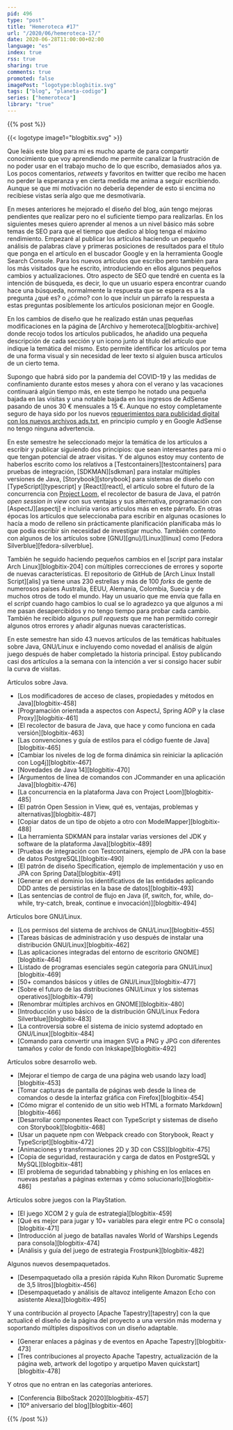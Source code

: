 ```yaml
---
pid: 496
type: "post"
title: "Hemeroteca #17"
url: "/2020/06/hemeroteca-17/"
date: 2020-06-28T11:00:00+02:00
language: "es"
index: true
rss: true
sharing: true
comments: true
promoted: false
imagePost: "logotype:blogbitix.svg"
tags: ["blog", "planeta-codigo"]
series: ["hemeroteca"]
library: "true"
---
```


{{% post %}}

{{< logotype image1="blogbitix.svg" >}}

Que leáis este blog para mi es mucho aparte de para compartir conocimiento que voy aprendiendo me permite canalizar la frustración de no poder usar en el trabajo mucho de lo que escribo, demasiados años ya. Los pocos comentarios, _retweets_ y favoritos en twitter que recibo me hacen no perder la esperanza y en cierta medida me anima a seguir escribiendo. Aunque se que mi motivación no debería depender de esto si encima no recibiese vistas sería algo que me desmotivaría.

En meses anteriores he mejorado el diseño del blog, aún tengo mejoras pendientes que realizar pero no el suficiente tiempo para realizarlas. En los siguientes meses quiero aprender al menos a un nivel básico más sobre temas de SEO para que el tiempo que dedico al blog tenga el máximo rendimiento. Empezaré al publicar los artículos haciendo un pequeño análisis de palabras clave y primeras posiciones de resultados para el título que ponga en el artículo en el buscador Google y en la herramienta Google Search Console. Para los nuevos artículos que escribo pero también para los más visitados que he escrito, introduciendo en ellos algunos pequeños cambios y actualizaciones. Otro aspecto de SEO que tendré en cuenta es la intención de búsqueda, es decir, lo que un usuario espera encontrar cuando hace una búsqueda, normalmente la respuesta que se espera es a la pregunta ¿qué es? o ¿cómo? con lo que incluir un párrafo la respuesta a estas preguntas posiblemente los artículos posicionan mejor en Google.

En los cambios de diseño que he realizado están unas pequeñas modificaciones en la página de [Archivo y hemeroteca][blogbitix-archive] donde recojo todos los artículos publicados, he añadido una pequeña descripción de cada sección y un icono junto al título del artículo que indique la temática del mismo. Esto permite identificar los artículos por tema de una forma visual y sin necesidad de leer texto si alguien busca artículos de un cierto tema.

Supongo que habrá sido por la pandemia del COVID-19 y las medidas de confinamiento durante estos meses y ahora con el verano y las vacaciones continuará algún tiempo más, en este tiempo he notado una pequeña bajada en las visitas y una notable bajada en los ingresos de AdSense pasando de unos 30 € mensuales a 15 €. Aunque no estoy completamente seguro de haya sido por los nuevos [requerimientos para publicidad digital con los nuevos archivos ads.txt](https://iabtechlab.com/ads-txt/), en principio cumplo y en Google AdSense no tengo ninguna advertencia.

En este semestre he seleccionado mejor la temática de los artículos a escribir y publicar siguiendo dos principios: que sean interesantes para mi o que tengan potencial de atraer visitas. Y de algunos estoy muy contento de haberlos escrito como los relativos a [Testcontainers][testcontainers] para pruebas de integración, [SDKMAN][sdkman] para instalar múltiples versiones de Java, [Storybook][storybook] para sistemas de diseño con [TypeScript][typescript] y [React][react], el artículo sobre el futuro de la concurrencia con [Project Loom](http://openjdk.java.net/projects/loom/), el recolector de basura de Java, el patrón _open session in view_ con sus ventajas y sus alternativa, programación con [AspectJ][aspectj] e incluiría varios artículos más en este párrafo. En otras épocas los artículos que seleccionaba para escribir en algunas ocasiones lo hacía a modo de relleno sin prácticamente planificación planificaba más lo que podía escribir sin necesidad de investigar mucho. También contento con algunos de los artículos sobre [GNU][gnu]/[Linux][linux] como [Fedora Silverblue][fedora-silverblue].

También he seguido haciendo pequeños cambios en el [_script_ para instalar Arch Linux][blogbitix-204] con múltiples correcciones de errores y soporte de nuevas características. El repositorio de GitHub de [Arch Linux Install Script][alis] ya tiene unas 230 estrellas y más de 100 _forks_ de gente de numerosos países Australia, EEUU, Alemania, Colombia, Suecia y de muchos otros de todo el mundo. Hay un usuario que me envía que falla en el _script_ cuando hago cambios lo cual se lo agradezco ya que algunos a mi me pasan desapercibidos y no tengo tiempo para probar cada cambio. También he recibido algunos _pull requests_ que me han permitido corregir algunos otros errores y añadir algunas nuevas características.

En este semestre han sido 43 nuevos artículos de las temáticas habituales sobre Java, GNU/Linux e incluyendo como novedad el análisis de algún juego después de haber completado la historia principal. Estoy publicando casi dos artículos a la semana con la intención a ver si consigo hacer subir la curva de visitas.

Artículos sobre Java.

* [Los modificadores de acceso de clases, propiedades y métodos en Java][blogbitix-458]
* [Programación orientada a aspectos con AspectJ, Spring AOP y la clase Proxy][blogbitix-461]
* [El recolector de basura de Java, que hace y como funciona en cada versión][blogbitix-463]
* [Las convenciones y guía de estilos para el código fuente de Java][blogbitix-465]
* [Cambiar los niveles de log de forma dinámica sin reiniciar la aplicación con Log4j][blogbitix-467]
* [Novedades de Java 14][blogbitix-470]
* [Argumentos de línea de comandos con JCommander en una aplicación Java][blogbitix-476]
* [La concurrencia en la plataforma Java con Project Loom][blogbitix-485]
* [El patrón Open Session in View, qué es, ventajas, problemas y alternativas][blogbitix-487]
* [Copiar datos de un tipo de objeto a otro con ModelMapper][blogbitix-488]
* [La herramienta SDKMAN para instalar varias versiones del JDK y software de la plataforma Java][blogbitix-489]
* [Pruebas de integración con Testcontainers, ejemplo de JPA con la base de datos PostgreSQL][blogbitix-490]
* [El patrón de diseño Specification, ejemplo de implementación y uso en JPA con Spring Data][blogbitix-491]
* [Generar en el dominio los identificativos de las entidades aplicando DDD antes de persistirlas en la base de datos][blogbitix-493]
* [Las sentencias de control de flujo en Java (if, switch, for, while, do-while, try-catch, break, continue e invocación)][blogbitix-494]

Artículos bore GNU/Linux.

* [Los permisos del sistema de archivos de GNU/Linux][blogbitix-455]
* [Tareas básicas de administración y uso después de instalar una distribución GNU/Linux][blogbitix-462]
* [Las aplicaciones integradas del entorno de escritorio GNOME][blogbitix-464]
* [Listado de programas esenciales según categoría para GNU/Linux][blogbitix-469]
* [50+ comandos básicos y útiles de GNU/Linux][blogbitix-477]
* [Sobre el futuro de las distribuciones GNU/Linux y los sistemas operativos][blogbitix-479]
* [Renombrar múltiples archivos en GNOME][blogbitix-480]
* [Introducción y uso básico de la distribución GNU/Linux Fedora Silverblue][blogbitix-483]
* [La controversia sobre el sistema de inicio systemd adoptado en GNU/Linux][blogbitix-484]
* [Comando para convertir una imagen SVG a PNG y JPG con diferentes tamaños y color de fondo con Inkskape][blogbitix-492]

Artículos sobre desarrollo web.

* [Mejorar el tiempo de carga de una página web usando lazy load][blogbitix-453]
* [Tomar capturas de pantalla de páginas web desde la línea de comandos o desde la interfaz gráfica con Firefox][blogbitix-454]
* [Cómo migrar el contenido de un sitio web HTML a formato Markdown][blogbitix-466]
* [Desarrollar componentes React con TypeScript y sistemas de diseño con Storybook][blogbitix-468]
* [Usar un paquete npm con Webpack creado con Storybook, React y TypeScript][blogbitix-472]
* [Animaciones y transformaciones 2D y 3D con CSS][blogbitix-475]
* [Copia de seguridad, restauración y carga de datos en PostgreSQL y MySQL][blogbitix-481]
* [El problema de seguridad tabnabbing y phishing en los enlaces en nuevas pestañas a páginas externas y cómo solucionarlo][blogbitix-486]

Artículos sobre juegos con la PlayStation.

* [El juego XCOM 2 y guía de estrategia][blogbitix-459]
* [Qué es mejor para jugar y 10+ variables para elegir entre PC o consola][blogbitix-471]
* [Introducción al juego de batallas navales World of Warships Legends para consola][blogbitix-474]
* [Análisis y guía del juego de estrategia Frostpunk][blogbitix-482]

Algunos nuevos desempaquetados.

* [Desempaquetado olla a presión rápida Kuhn Rikon Duromatic Supreme de 3,5 litros][blogbitix-456]
* [Desempaquetado y análisis de altavoz inteligente Amazon Echo con asistente Alexa][blogbitix-495]

Y una contribución al proyecto [Apache Tapestry][tapestry] con la que actualicé el diseño de la página del proyecto a una versión más moderna y soportando múltiples dispositivos con un diseño adaptable.

* [Generar enlaces a páginas y de eventos en Apache Tapestry][blogbitix-473]
* [Tres contribuciones al proyecto Apache Tapestry, actualización de la página web, artwork del logotipo y arquetipo Maven quickstart][blogbitix-478]

Y otros que no entran en las categorías anteriores.

* [Conferencia BilboStack 2020][blogbitix-457]
* [10º aniversario del blog][blogbitix-460]

{{% /post %}}
